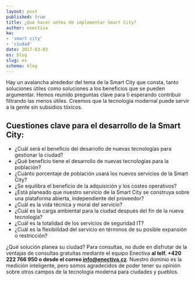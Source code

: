 ```yaml
---
layout: post
published: true
title: ¿Qué hacer antes de implementar Smart City?
author: enectiva
kw:
- 'smart city'
- 'ciudad'
date: 2017-03-03
es: blog
slug: es
schema: blog
---
```


Hay un avalancha alrededor del tema de la Smart City que consta, tanto soluciones útiles como soluciones a los beneficios que se pueden argumentar. Hemos reunido preguntas clave para ti esperando contribuir filtrando las menos útiles. Creemos que la tecnología modernal puede servir a la gente sin subsidios tóxicos.

## Cuestiones clave para el desarrollo de la Smart City:

- ¿Cuál será el beneficio del desarrollo de nuevas tecnologías para gestionar la ciudad?
- ¿Qué beneficio tiene el desarrollo de nuevas tecnologías para la población?
- ¿Cuánto porcentaje de población usará los nuevos servicios de la Smart City?
- ¿Se equilibra el beneficio de la adquisición y los costes operativos?
- ¿Está planeado que nuestro servicio de la Smart City se construya sobre una plataforma abierta, independiente del proveedor?
- ¿Cuál es la vida técnica y moral del servicio?
- ¿Cuál es la carga ambiental para la ciudad después del fin de la nueva tecnología?
- ¿Cuál es la totalidad de los servicios de seguridad IT?
- ¿Cuál es la flexibilidad del servicio en términos de su posible expansión o restricción?

¿Qué solución planea su ciudad? Para consultas, no dude en disfrutar de la ventajas de consultas gratuitas mediante el equipo Enectiva **al telf. +420 222 766 950 o desde el correo info@enectiva.cz**. Nuestro dominio es la medición inteligente, pero somos agradecidos de poder tener su opinión sobre otros campos de la tecnología moderna para ciudades y pueblos.
